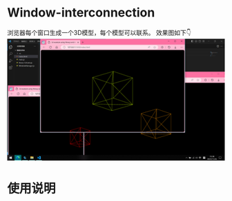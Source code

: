 # Window-interconnection
浏览器每个窗口生成一个3D模型，每个模型可以联系。
效果图如下👇
![image](https://github.com/Liu-Angle/Window-interconnection/blob/LZJ/效果图.png)

<h1>使用说明</h1>
